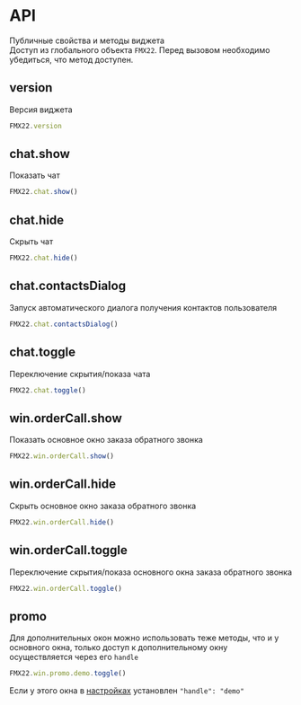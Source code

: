 # API

Публичные свойства и методы виджета  
Доступ из глобального объекта `FMX22`. Перед вызовом необходимо убедиться, что метод доступен.

## version

Версия виджета

```js
FMX22.version
```

## chat.show

Показать чат

```js
FMX22.chat.show()
```

## chat.hide

Скрыть чат

```js
FMX22.chat.hide()
```

## chat.contactsDialog

Запуск автоматического диалога получения контактов пользователя

```js
FMX22.chat.contactsDialog()
```

## chat.toggle

Переключение скрытия/показа чата

```js
FMX22.chat.toggle()
```

## win.orderCall.show

Показать основное окно заказа обратного звонка

```js
FMX22.win.orderCall.show()
```

## win.orderCall.hide

Скрыть основное окно заказа обратного звонка

```js
FMX22.win.orderCall.hide()
```

## win.orderCall.toggle

Переключение скрытия/показа основного окна заказа обратного звонка

```js
FMX22.win.orderCall.toggle()
```

## promo

Для дополнительных окон можно использовать теже методы, что и у основного окна, только доступ к дополнительному окну осуществляется через его `handle`

```js
FMX22.win.promo.demo.toggle()
```

Если у этого окна в [настройках](./win-settings.md#promo) установлен `"handle": "demo"`

